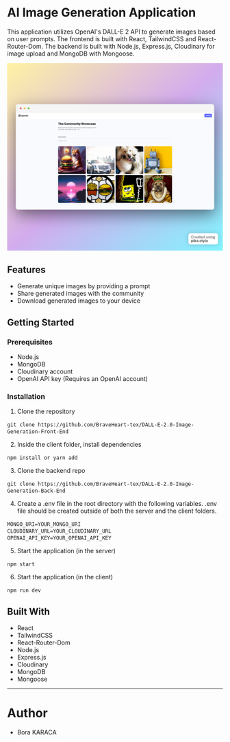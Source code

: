 # AI Image Generation Application

This application utilizes OpenAI's DALL-E 2 API to generate images based on user prompts. The frontend is built with React, TailwindCSS and React-Router-Dom. The backend is built with Node.js, Express.js, Cloudinary for image upload and MongoDB with Mongoose.

![Application live demo](./example.png)

## Features

- Generate unique images by providing a prompt
- Share generated images with the community
- Download generated images to your device

## Getting Started

### Prerequisites

- Node.js
- MongoDB
- Cloudinary account
- OpenAI API key (Requires an OpenAI account)

### Installation

1. Clone the repository

```
git clone https://github.com/BraveHeart-tex/DALL-E-2.0-Image-Generation-Front-End
```

2. Inside the client folder, install dependencies

```
npm install or yarn add
```

3. Clone the backend repo

```
git clone https://github.com/BraveHeart-tex/DALL-E-2.0-Image-Generation-Back-End
```


4. Create a .env file in the root directory with the following variables. .env file should be created outside of both the server and the client folders.

```
MONGO_URI=YOUR_MONGO_URI
CLOUDINARY_URL=YOUR_CLOUDINARY_URL
OPENAI_API_KEY=YOUR_OPENAI_API_KEY
```

5. Start the application (in the server)

```
npm start
```

6. Start the application (in the client)

```
npm run dev
```

## Built With

- React
- TailwindCSS
- React-Router-Dom
- Node.js
- Express.js
- Cloudinary
- MongoDB
- Mongoose
<hr>

# Author

- Bora KARACA
